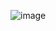 ![image](https://user-images.githubusercontent.com/67615357/200969842-048ab086-ed73-43a8-825f-f80f661277af.png)
